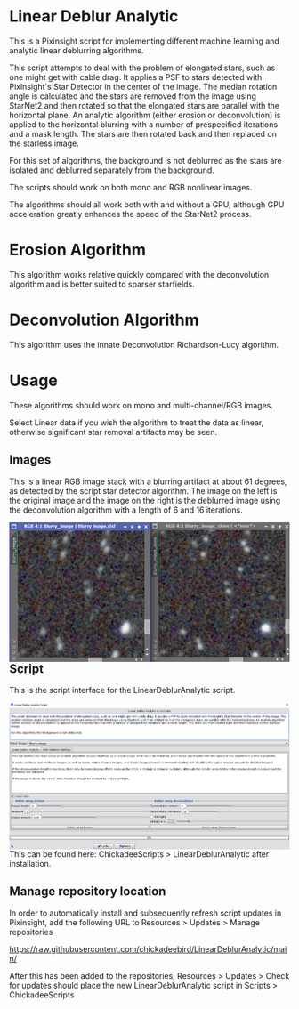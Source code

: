 # Linear Deblur Analytic

This is a Pixinsight script for implementing different machine learning and analytic linear deblurring algorithms.

This script attempts to deal with the problem of elongated stars, such as one might get with cable drag. It applies a PSF to stars detected with Pixinsight's Star Detector in the center of the image. The median rotation angle is calculated and the stars are removed from the image using StarNet2 and then rotated so that the elongated stars are parallel with the horizontal plane. An analytic algorithm (either erosion or deconvolution) is applied to the horizontal blurring with a number of prespecified iterations and a mask length. The stars are then rotated back and then replaced on the starless image.

For this set of algorithms, the background is not deblurred as the stars are isolated and deblurred separately from the background.

The scripts should work on both mono and RGB nonlinear images.

The algorithms should all work both with and without a GPU, although GPU acceleration greatly enhances the speed of the StarNet2 process.

# Erosion Algorithm

This algorithm works relative quickly compared with the deconvolution algorithm and is better suited to sparser starfields.

# Deconvolution Algorithm

This algorithm uses the innate Deconvolution Richardson-Lucy algorithm.

# Usage

These algorithms should work on mono and multi-channel/RGB images.

Select Linear data if you wish the algorithm to treat the data as linear, otherwise significant star removal artifacts may be seen.

## Images

This is a linear RGB image stack with a blurring artifact at about 61 degrees, as detected by the script star detector algorithm. The image on the left is the original image and the image on the right is the deblurred image using the deconvolution algorithm with a length of 6 and 16 iterations.

<img src="./figs/LinearDeblurAnalytic deblurred stars.png" text='LinearDeblurAnalytic script' align=left />

## Script

This is the script interface for the LinearDeblurAnalytic script.

<img src="./figs/LinearDeblurAnalytic script.png" text='LinearDeblurAnalytic script' align=left />

This can be found here: ChickadeeScripts > LinearDeblurAnalytic after installation.

## Manage repository location

In order to automatically install and subsequently refresh script updates in Pixinsight, add the following URL to Resources > Updates > Manage repositories

https://raw.githubusercontent.com/chickadeebird/LinearDeblurAnalytic/main/

After this has been added to the repositories, Resources > Updates > Check for updates should place the new LinearDeblurAnalytic script in Scripts > ChickadeeScripts

